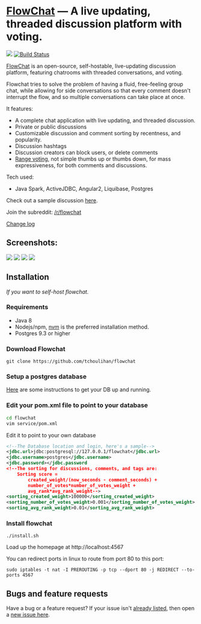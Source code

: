 [FlowChat](https://flowchat.tk) &mdash; A live updating, threaded discussion platform with voting. 
==========
![](http://img.shields.io/version/0.0.1.png?color=green)
[![Build Status](https://travis-ci.org/tchoulihan/flowchat.png)](https://travis-ci.org/tchoulihan/flowchat)

[FlowChat](https://flowchat.tk) is an open-source, self-hostable, live-updating discussion platform, featuring chatrooms with threaded conversations, and voting. 

Flowchat tries to solve the problem of having a fluid, free-feeling group chat, while allowing for side conversations so that every comment doesn't interrupt the flow, and so multiple conversations can take place at once. 

It features:
- A complete chat application with live updating, and threaded discussion.
- Private or public discussions
- Customizable discussion and comment sorting by recentness, and popularity.
- Discussion hashtags
- Discussion creators can block users, or delete comments
- [Range voting](http://rangevoting.org/UniqBest.html), not simple thumbs up or thumbs down, for mass expressiveness, for both comments and discussions.

Tech used:
- Java Spark, ActiveJDBC, Angular2, Liquibase, Postgres

Check out a sample discussion [here](https://flowchat.tk/discussion/1).

Join the subreddit: [/r/flowchat](https://www.reddit.com/r/flowchat/)

[Change log](https://github.com/tchoulihan/flowchat/releases)

## Screenshots:
<img src="http://i.imgur.com/lZBMsn5.png">
<img src="http://i.imgur.com/hwNc0mx.png">
<img src="http://i.imgur.com/JbOBf1h.png">
<img src="http://i.imgur.com/chhvZwC.png">

## Installation 

*If you want to self-host flowchat.*

### Requirements
- Java 8
- Nodejs/npm, [nvm](https://github.com/creationix/nvm) is the preferred installation method.
- Postgres 9.3 or higher

### Download Flowchat
`git clone https://github.com/tchoulihan/flowchat`

### Setup a postgres database
[Here](https://www.digitalocean.com/community/tutorials/how-to-install-and-use-postgresql-on-ubuntu-16-04) are some instructions to get your DB up and running.

### Edit your pom.xml file to point to your database
```sh
cd flowchat
vim service/pom.xml
```

Edit it to point to your own database
```xml
<!--The Database location and login, here's a sample-->
<jdbc.url>jdbc:postgresql://127.0.0.1/flowchat</jdbc.url>
<jdbc.username>postgres</jdbc.username>
<jdbc.password></jdbc.password
<!--The sorting for discussions, comments, and tags are:
 	Sorting score =
		created_weight/(now_seconds - comment_seconds) +
		number_of_votes*number_of_votes_weight +
		avg_rank*avg_rank_weight-->
<sorting_created_weight>100000</sorting_created_weight>
<sorting_number_of_votes_weight>0.001</sorting_number_of_votes_weight>
<sorting_avg_rank_weight>0.01</sorting_avg_rank_weight>
```
### Install flowchat
`./install.sh`

Load up the homepage at http://localhost:4567

You can redirect ports in linux to route from port 80 to this port:

`sudo iptables -t nat -I PREROUTING -p tcp --dport 80 -j REDIRECT --to-ports 4567`

## Bugs and feature requests
Have a bug or a feature request? If your issue isn't [already listed](https://github.com/tchoulihan/flowchat/issues/), then open a [new issue here](https://github.com/tchoulihan/flowchat/issues/new).
